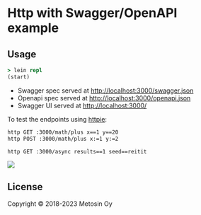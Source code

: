 # Http with Swagger/OpenAPI example

## Usage

```clj
> lein repl
(start)
```

- Swagger spec served at <http://localhost:3000/swagger.json>
- Openapi spec served at <http://localhost:3000/openapi.json>
- Swagger UI served at <http://localhost:3000/>

To test the endpoints using [httpie](https://httpie.org/):

```bash
http GET :3000/math/plus x==1 y==20
http POST :3000/math/plus x:=1 y:=2

http GET :3000/async results==1 seed==reitit
```

<img src="https://raw.githubusercontent.com/metosin/reitit/master/examples/http-swagger/swagger.png" />

## License

Copyright © 2018-2023 Metosin Oy
